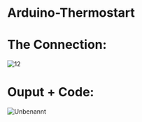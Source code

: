 # Arduino-Thermostart
# The Connection:
![12](https://user-images.githubusercontent.com/84073495/234940538-5e3efa72-6e82-41ea-b83a-aeb9fac5e4cd.PNG)

# Ouput + Code: 
![Unbenannt](https://user-images.githubusercontent.com/84073495/234936123-2d3356ee-bebc-4954-baad-9d7683f4187d.PNG)
